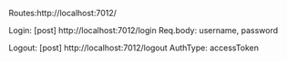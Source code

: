 Routes:http://localhost:7012/

Login: [post] http://localhost:7012/login
Req.body: username, password

Logout: [post] http://localhost:7012/logout
AuthType: accessToken

